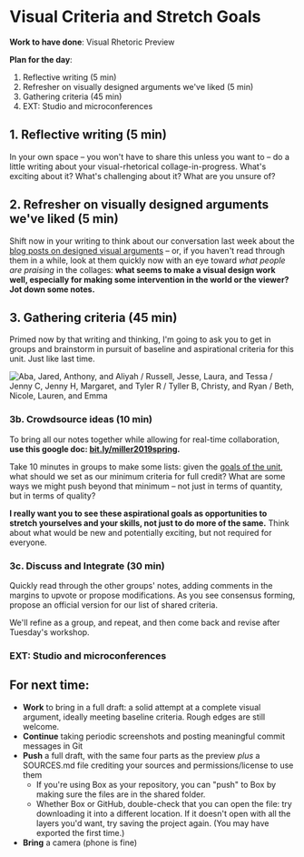 # Visual Criteria and Stretch Goals

**Work to have done**: Visual Rhetoric Preview

**Plan for the day**:

1. Reflective writing (5 min)
2. Refresher on visually designed arguments we've liked (5 min)
3. Gathering criteria (45 min)
4. EXT: Studio and microconferences

## 1. Reflective writing (5 min) <!-- we start writing at 9:35 -->
<div class="alert alert-success">
In your own space – you won't have to share this unless you want to – do a little writing about your visual-rhetorical collage-in-progress. What's exciting about it? What's challenging about it? What are you unsure of?
</div>

## 2. Refresher on visually designed arguments we've liked (5 min) <!-- 2 min to intro, so start at 9:42 -->
Shift now in your writing to think about our conversation last week about the [blog posts on designed visual arguments](https://github.com/pitt-cdm/miller2019spring/issues/8) – or, if you haven't read through them in a while, look at them quickly now with an eye toward _what people are praising_ in the collages: **what seems to make a visual design work well, especially for making some intervention in the world or the viewer? Jot down some notes.**


## 3. Gathering criteria (45 min)
Primed now by that writing and thinking, I'm going to ask you to get in groups and brainstorm in pursuit of baseline and aspirational criteria for this unit. Just like last time.

<img src="/{{site.course.base_path}}assets/img/2019-seating-groups.png" alt="Aba, Jared, Anthony, and Aliyah / Russell, Jesse, Laura, and Tessa / Jenny C, Jenny H, Margaret, and Tyler R / Tyller B, Christy, and Ryan / Beth, Nicole, Lauren, and Emma">
</figure>

### 3b. Crowdsource ideas (10 min)
To bring all our notes together while allowing for real-time collaboration, **use this google doc: [bit.ly/miller2019spring](http://bit.ly/miller2019spring).**

<div class="alert alert-success">
Take 10 minutes in groups to make some lists: given the <a href="https://github.com/pitt-cdm/soundscape-prompt">goals of the unit</a>, what should we set as our minimum criteria for full credit? What are some ways we might push beyond that minimum – not just in terms of quantity, but in terms of quality?

<strong>I really want you to see these aspirational goals as opportunities to stretch yourselves and your skills, not just to do more of the same.</strong> Think about what would be new and potentially exciting, but not required for everyone.
</div>


### 3c. Discuss and Integrate (30 min)
Quickly read through the other groups' notes, adding comments in the margins to upvote or propose modifications. As you see consensus forming, propose an official version for our list of shared criteria.

We'll refine as a group, and repeat, and then come back and revise after Tuesday's workshop.


### EXT: Studio and microconferences

<!-- and Ben will give back grading sheets for the soundscapes. Right, Ben? -->

## For next time:
* **Work** to bring in a full draft: a solid attempt at a complete visual argument, ideally meeting baseline criteria. Rough edges are still welcome.
* **Continue** taking periodic screenshots and posting meaningful commit messages in Git
* **Push** a full draft, with the same four parts as the preview *plus* a SOURCES.md file crediting your sources and permissions/license to use them
  - If you're using Box as your repository, you can "push" to Box by making sure the files are in the shared folder.
  - Whether Box or GitHub, double-check that you can open the file: try downloading it into a different location. If it doesn't open with all the layers you'd want, try saving the project again. (You may have exported the first time.)
* **Bring** a camera (phone is fine)
